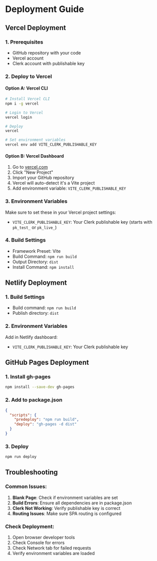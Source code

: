 # Deployment Guide

## Vercel Deployment

### 1. Prerequisites
- GitHub repository with your code
- Vercel account
- Clerk account with publishable key

### 2. Deploy to Vercel

#### Option A: Vercel CLI
```bash
# Install Vercel CLI
npm i -g vercel

# Login to Vercel
vercel login

# Deploy
vercel

# Set environment variables
vercel env add VITE_CLERK_PUBLISHABLE_KEY
```

#### Option B: Vercel Dashboard
1. Go to [vercel.com](https://vercel.com)
2. Click "New Project"
3. Import your GitHub repository
4. Vercel will auto-detect it's a Vite project
5. Add environment variable: `VITE_CLERK_PUBLISHABLE_KEY`

### 3. Environment Variables
Make sure to set these in your Vercel project settings:
- `VITE_CLERK_PUBLISHABLE_KEY`: Your Clerk publishable key (starts with `pk_test_` or `pk_live_`)

### 4. Build Settings
- Framework Preset: Vite
- Build Command: `npm run build`
- Output Directory: `dist`
- Install Command: `npm install`

## Netlify Deployment

### 1. Build Settings
- Build command: `npm run build`
- Publish directory: `dist`

### 2. Environment Variables
Add in Netlify dashboard:
- `VITE_CLERK_PUBLISHABLE_KEY`: Your Clerk publishable key

## GitHub Pages Deployment

### 1. Install gh-pages
```bash
npm install --save-dev gh-pages
```

### 2. Add to package.json
```json
{
  "scripts": {
    "predeploy": "npm run build",
    "deploy": "gh-pages -d dist"
  }
}
```

### 3. Deploy
```bash
npm run deploy
```

## Troubleshooting

### Common Issues:

1. **Blank Page**: Check if environment variables are set
2. **Build Errors**: Ensure all dependencies are in package.json
3. **Clerk Not Working**: Verify publishable key is correct
4. **Routing Issues**: Make sure SPA routing is configured

### Check Deployment:
1. Open browser developer tools
2. Check Console for errors
3. Check Network tab for failed requests
4. Verify environment variables are loaded
